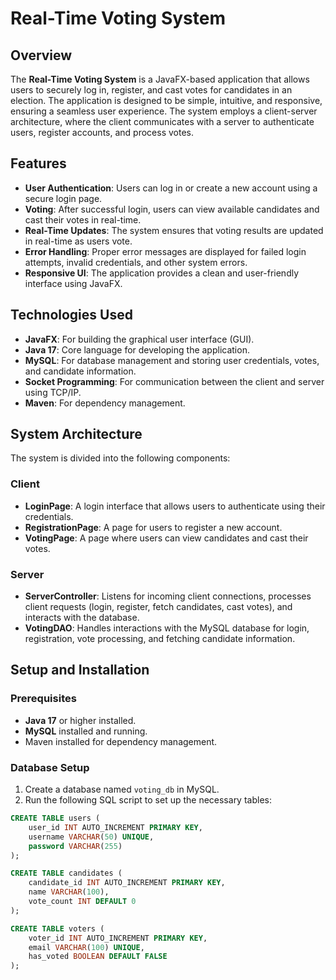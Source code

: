 # Real-Time Voting System

## Overview

The **Real-Time Voting System** is a JavaFX-based application that allows users to securely log in, register, and cast votes for candidates in an election. The application is designed to be simple, intuitive, and responsive, ensuring a seamless user experience. The system employs a client-server architecture, where the client communicates with a server to authenticate users, register accounts, and process votes.

## Features

- **User Authentication**: Users can log in or create a new account using a secure login page.
- **Voting**: After successful login, users can view available candidates and cast their votes in real-time.
- **Real-Time Updates**: The system ensures that voting results are updated in real-time as users vote.
- **Error Handling**: Proper error messages are displayed for failed login attempts, invalid credentials, and other system errors.
- **Responsive UI**: The application provides a clean and user-friendly interface using JavaFX.

## Technologies Used

- **JavaFX**: For building the graphical user interface (GUI).
- **Java 17**: Core language for developing the application.
- **MySQL**: For database management and storing user credentials, votes, and candidate information.
- **Socket Programming**: For communication between the client and server using TCP/IP.
- **Maven**: For dependency management.

## System Architecture

The system is divided into the following components:

### Client

- **LoginPage**: A login interface that allows users to authenticate using their credentials.
- **RegistrationPage**: A page for users to register a new account.
- **VotingPage**: A page where users can view candidates and cast their votes.

### Server

- **ServerController**: Listens for incoming client connections, processes client requests (login, register, fetch candidates, cast votes), and interacts with the database.
- **VotingDAO**: Handles interactions with the MySQL database for login, registration, vote processing, and fetching candidate information.

## Setup and Installation

### Prerequisites

- **Java 17** or higher installed.
- **MySQL** installed and running.
- Maven installed for dependency management.

### Database Setup

1. Create a database named `voting_db` in MySQL.
2. Run the following SQL script to set up the necessary tables:

```sql
CREATE TABLE users (
    user_id INT AUTO_INCREMENT PRIMARY KEY,
    username VARCHAR(50) UNIQUE,
    password VARCHAR(255)
);

CREATE TABLE candidates (
    candidate_id INT AUTO_INCREMENT PRIMARY KEY,
    name VARCHAR(100),
    vote_count INT DEFAULT 0
);

CREATE TABLE voters (
    voter_id INT AUTO_INCREMENT PRIMARY KEY,
    email VARCHAR(100) UNIQUE,
    has_voted BOOLEAN DEFAULT FALSE
);
